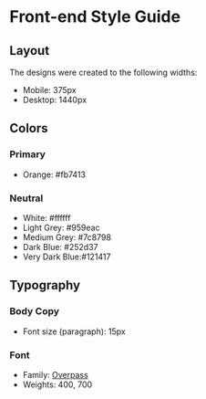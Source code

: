 # Front-end Style Guide

## Layout

The designs were created to the following widths:

- Mobile: 375px
- Desktop: 1440px

## Colors

### Primary

- Orange: #fb7413

### Neutral

- White: #ffffff
- Light Grey: #959eac
- Medium Grey: #7c8798
- Dark Blue: #252d37
- Very Dark Blue:#121417 

## Typography

### Body Copy

- Font size (paragraph): 15px

### Font

- Family: [Overpass](https://fonts.google.com/specimen/Overpass)
- Weights: 400, 700
